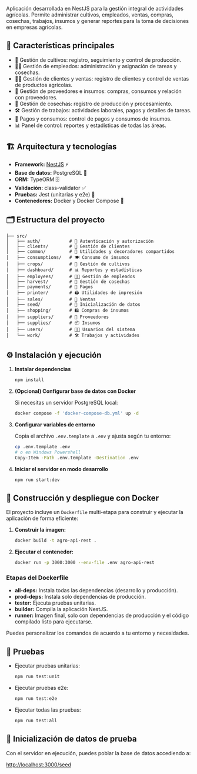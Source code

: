Aplicación desarrollada en NestJS para la gestión integral de actividades agrícolas. Permite administrar cultivos, empleados, ventas, compras, cosechas, trabajos, insumos y generar reportes para la toma de decisiones en empresas agrícolas.

## 🚀 Características principales

- 🌾 Gestión de cultivos: registro, seguimiento y control de producción.
- 👨‍🌾 Gestión de empleados: administración y asignación de tareas y cosechas.
- 🧑‍💼 Gestión de clientes y ventas: registro de clientes y control de ventas de productos agrícolas.
- 🚚 Gestión de proveedores e insumos: compras, consumos y relación con proveedores.
- 🧺 Gestión de cosechas: registro de producción y procesamiento.
- 🛠️ Gestión de trabajos: actividades laborales, pagos y detalles de tareas.
- 💸 Pagos y consumos: control de pagos y consumos de insumos.
- 📊 Panel de control: reportes y estadísticas de todas las áreas.

## 🏗️ Arquitectura y tecnologías

- **Framework:** [NestJS](https://nestjs.com/) ⚡
- **Base de datos:** PostgreSQL 🐘
- **ORM:** TypeORM 🗄️
- **Validación:** class-validator ✅
- **Pruebas:** Jest (unitarias y e2e) 🧪
- **Contenedores:** Docker y Docker Compose 🐳

## 🗂️ Estructura del proyecto

```
├── src/
│   ├── auth/           # 🔐 Autenticación y autorización
│   ├── clients/        # 👥 Gestión de clientes
│   ├── common/         # 🧰 Utilidades y decoradores compartidos
│   ├── consumptions/   # 🍽️ Consumo de insumos
│   ├── crops/          # 🌾 Gestión de cultivos
│   ├── dashboard/      # 📊 Reportes y estadísticas
│   ├── employees/      # 👨‍🌾 Gestión de empleados
│   ├── harvest/        # 🧺 Gestión de cosechas
│   ├── payments/       # 💸 Pagos
│   ├── printer/        # 🖨️ Utilidades de impresión
│   ├── sales/          # 🛒 Ventas
│   ├── seed/           # 🌱 Inicialización de datos
│   ├── shopping/       # 🛍️ Compras de insumos
│   ├── suppliers/      # 🚚 Proveedores
│   ├── supplies/       # 📦 Insumos
│   ├── users/          # 🧑‍💻 Usuarios del sistema
│   └── work/           # 🛠️ Trabajos y actividades
```

## ⚙️ Instalación y ejecución

1. **Instalar dependencias**

   ```bash
   npm install
   ```

2. **(Opcional) Configurar base de datos con Docker**

   Si necesitas un servidor PostgreSQL local:

   ```bash
   docker compose -f 'docker-compose-db.yml' up -d
   ```

3. **Configurar variables de entorno**

   Copia el archivo `.env.template` a `.env` y ajusta según tu entorno:

   ```bash
   cp .env.template .env
   # o en Windows Powershell
   Copy-Item -Path .env.template -Destination .env
   ```

4. **Iniciar el servidor en modo desarrollo**

   ```bash
   npm run start:dev
   ```

## 🐳 Construcción y despliegue con Docker

El proyecto incluye un `Dockerfile` multi-etapa para construir y ejecutar la aplicación de forma eficiente:

1. **Construir la imagen:**

   ```bash
   docker build -t agro-api-rest .
   ```

2. **Ejecutar el contenedor:**

   ```bash
   docker run -p 3000:3000 --env-file .env agro-api-rest
   ```

### Etapas del Dockerfile

- **all-deps:** Instala todas las dependencias (desarrollo y producción).
- **prod-deps:** Instala solo dependencias de producción.
- **tester:** Ejecuta pruebas unitarias.
- **builder:** Compila la aplicación NestJS.
- **runner:** Imagen final, solo con dependencias de producción y el código compilado listo para ejecutarse.

Puedes personalizar los comandos de acuerdo a tu entorno y necesidades.

## 🧪 Pruebas

- Ejecutar pruebas unitarias:

  ```bash
  npm run test:unit
  ```

- Ejecutar pruebas e2e:

  ```bash
  npm run test:e2e
  ```

- Ejecutar todas las pruebas:

  ```bash
  npm run test:all
  ```

## 🌱 Inicialización de datos de prueba

Con el servidor en ejecución, puedes poblar la base de datos accediendo a:

[http://localhost:3000/seed](http://localhost:3000/seed)

